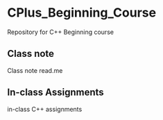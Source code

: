 # CPlus_Beginning_Course
Repository for C++ Beginning course

## Class note
  Class note read.me
  
## In-class Assignments
in-class C++ assignments